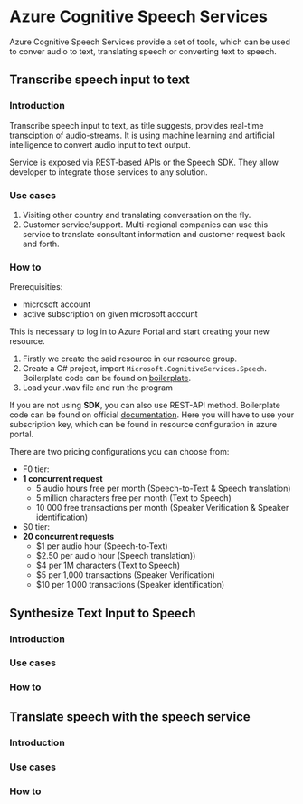 # Azure Cognitive Speech Services

Azure Cognitive Speech Services provide a set of tools, which can be used to conver audio to text, translating speech or converting text to speech.

## Transcribe speech input to text

### Introduction

Transcribe speech input to text, as title suggests, provides real-time transciption of audio-streams. It is using machine learning and artificial intelligence to convert audio input to text output.

Service is exposed via REST-based APIs or the Speech SDK. They allow developer to integrate those services to any solution.

### Use cases

1. Visiting other country and translating conversation on the fly.
2. Customer service/support. Multi-regional companies can use this service to translate consultant information and customer request back and forth.

### How to

Prerequisities:

- microsoft account
- active subscription on given microsoft account

This is necessary to log in to Azure Portal and start creating your new resource.

1. Firstly we create the said resource in our resource group.
2. Create a C# project, import `Microsoft.CognitiveServices.Speech`. Boilerplate code can be found on [boilerplate](https://docs.microsoft.com/en-us/learn/modules/transcribe-speech-input-text/5-exercise-convert-speech-from-audio-file?pivots=csharp).
3. Load your .wav file and run the program

If you are not using **SDK**, you can also use REST-API method. Boilerplate code can be found on official [documentation](https://docs.microsoft.com/pl-pl/azure/cognitive-services/speech-service/rest-speech-to-text).
Here you will have to use your subscription key, which can be found in resource configuration in azure portal.

There are two pricing configurations you can choose from:

- F0 tier:
- **1 concurrent request**
  - 5 audio hours free per month (Speech-to-Text & Speech translation)
  - 5 million characters free per month (Text to Speech)
  - 10 000 free transactions per month (Speaker Verification & Speaker identification)
- S0 tier:
- **20 concurrent requests**
  - $1 per audio hour (Speech-to-Text)
  - $2.50 per audio hour (Speech translation))
  - $4 per 1M characters (Text to Speech)
  - $5 per 1,000 transactions (Speaker Verification)
  - $10 per 1,000 transactions (Speaker identification)
  
## Synthesize Text Input to Speech

### Introduction

### Use cases

### How to


## Translate speech with the speech service

### Introduction

### Use cases

### How to

